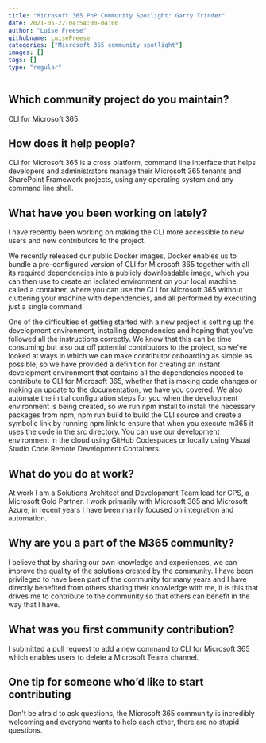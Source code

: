 ```yaml
---
title: "Microsoft 365 PnP Community Spotlight: Garry Trinder"
date: 2021-05-22T04:54:00-04:00
author: "Luise Freese"
githubname: LuiseFreese
categories: ["Microsoft 365 community spotlight"]
images: []
tags: []
type: "regular"
---
```


## Which community project do you maintain? 

CLI for Microsoft 365 

## How does it help people?  

CLI for Microsoft 365 is a cross platform, command line interface that helps developers and administrators manage their Microsoft 365 tenants and SharePoint Framework projects, using any operating system and any command line shell. 

## What have you been working on lately? 

I have recently been working on making the CLI more accessible to new users and new contributors to the project.  
 
We recently released our public Docker images, Docker enables us to bundle a pre-configured version of CLI for Microsoft 365 together with all its required dependencies into a publicly downloadable image, which you can then use to create an isolated environment on your local machine, called a container, where you can use the CLI for Microsoft 365 without cluttering your machine with dependencies, and all performed by executing just a single command. 
 
One of the difficulties of getting started with a new project is setting up the development environment, installing dependencies and hoping that you've followed all the instructions correctly. We know that this can be time consuming but also put off potential contributors to the project, so we've looked at ways in which we can make contributor onboarding as simple as possible, so we have provided a definition for creating an instant development environment that contains all the dependencies needed to contribute to CLI for Microsoft 365, whether that is making code changes or making an update to the documentation, we have you covered. We also automate the initial configuration steps for you when the development environment is being created, so we run npm install to install the necessary packages from npm, npm run build to build the CLI source and create a symbolic link by running npm link to ensure that when you execute m365 it uses the code in the src directory. You can use our development environment in the cloud using GitHub Codespaces or locally using Visual Studio Code Remote Development Containers. 

## What do you do at work? 

At work I am a Solutions Architect and Development Team lead for CPS, a Microsoft Gold Partner. I work primarily with Microsoft 365 and Microsoft Azure, in recent years I have been mainly focused on integration and automation. 

## Why are you a part of the M365 community? 

I believe that by sharing our own knowledge and experiences, we can improve the quality of the solutions created by the community. I have been privileged to have been part of the community for many years and I have directly benefited from others sharing their knowledge with me, it is this that drives me to contribute to the community so that others can benefit in the way that I have. 

## What was you first community contribution? 

I submitted a pull request to add a new command to CLI for Microsoft 365 which enables users to delete a Microsoft Teams channel.

## One tip for someone who’d like to start contributing 

Don't be afraid to ask questions, the Microsoft 365 community is incredibly welcoming and everyone wants to help each other, there are no stupid questions.
